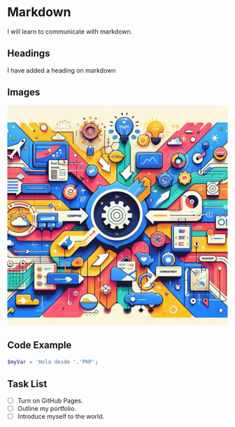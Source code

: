 # Markdown

I will learn to communicate with markdown.

## Headings

I have added a heading on markdown

## Images
![Test image](./Puds.png)

## Code Example

``` php
$myVar = 'Hola desde '.'PHP';
```
## Task List

- [ ] Turn on GitHub Pages.
- [ ] Outline my portfolio.
- [ ] Introduce myself to the world.
